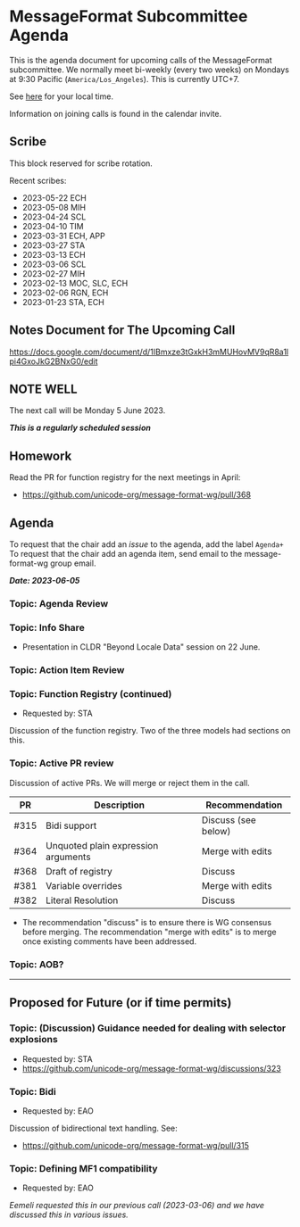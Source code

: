 # MessageFormat Subcommittee Agenda

This is the agenda document for upcoming calls of the MessageFormat subcommittee. We normally meet bi-weekly 
(every two weeks) on Mondays at 9:30 Pacific (`America/Los_Angeles`). This is currently UTC+7. 

See [here](https://www.timeanddate.com/worldclock/converter.html?iso=20230605T163000&p1=224&p2=248&p3=136&p4=179&p5=33&p6=101&p7=268) for your local time.

Information on joining calls is found in the calendar invite.

## Scribe

This block reserved for scribe rotation.

Recent scribes:
* 2023-05-22 ECH
* 2023-05-08 MIH
* 2023-04-24 SCL
* 2023-04-10 TIM
* 2023-03-31 ECH, APP
* 2023-03-27 STA
* 2023-03-13 ECH
* 2023-03-06 SCL
* 2023-02-27 MIH
* 2023-02-13 MOC, SLC, ECH
* 2023-02-06 RGN, ECH
* 2023-01-23 STA, ECH

## Notes Document for The Upcoming Call

https://docs.google.com/document/d/1IBmxze3tGxkH3mMUHovMV9qR8a1lpi4GxoJkG2BNxG0/edit

## NOTE WELL

The next call will be Monday 5 June 2023. 

***This is a regularly scheduled session***

## Homework

Read the PR for function registry for the next meetings in April:

* https://github.com/unicode-org/message-format-wg/pull/368 

## Agenda

To request that the chair add an _issue_ to the agenda, add the label `Agenda+`
To request that the chair add an agenda item, send email to the message-format-wg group email.

***Date: 2023-06-05***

### Topic: Agenda Review

### Topic: Info Share

* Presentation in CLDR "Beyond Locale Data" session on 22 June.

### Topic: Action Item Review

### Topic: Function Registry (continued)
* Requested by: STA

Discussion of the function registry. Two of the three models had sections on this.

### Topic: Active PR review

Discussion of active PRs. We will merge or reject them in the call.

| PR   | Description | Recommendation |
|------|-------------|----------------|
| #315 | Bidi support | Discuss (see below) |
| #364 | Unquoted plain expression arguments | Merge with edits |
| #368 | Draft of registry | Discuss |
| #381 | Variable overrides | Merge with edits |
| #382 | Literal Resolution | Discuss |

* The recommendation "discuss" is to ensure there is WG consensus before merging. The recommendation "merge with edits" is to merge once existing comments have been addressed.

### Topic: AOB?

---

## Proposed for Future (or if time permits)


### Topic: (Discussion) Guidance needed for dealing with selector explosions
* Requested by: STA
* https://github.com/unicode-org/message-format-wg/discussions/323

### Topic: Bidi
* Requested by: EAO

Discussion of bidirectional text handling. See:
* https://github.com/unicode-org/message-format-wg/pull/315

### Topic: Defining MF1 compatibility
* Requested by: EAO

_Eemeli requested this in our previous call (2023-03-06) and we have discussed this in various issues._
